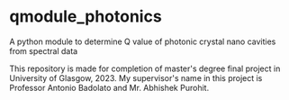 # qmodule_photonics
A python module to determine Q value of photonic crystal nano cavities from spectral data

This repository is made for completion of master's degree final project in University of Glasgow, 2023.
My supervisor's name in this project is Professor Antonio Badolato and Mr. Abhishek Purohit.
